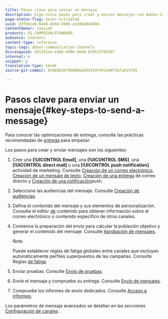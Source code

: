 ```yaml
---
title: Pasos clave para enviar un mensaje
description: Siga estos pasos para crear y enviar mensajes con Adobe Campaign.
page-status-flag: never-activated
uuid: d3fbb1e6-6444-4b56-b9d6-ae39bd8d4804
contentOwner: sauviat
products: SG_CAMPAIGN/STANDARD
audience: channels
content-type: reference
topic-tags: about-communication-channels
discoiquuid: a51351ee-e3b6-4996-9e68-b7d5157b8207
internal: n
snippet: y
translation-type: tm+mt
source-git-commit: 07d68b5bf8d800ebd95919f491e98f1b7a015705

---
```



# Pasos clave para enviar un mensaje{#key-steps-to-send-a-message}

Para conocer las optimizaciones de entrega, consulte las prácticas recomendadas de [entrega](https://helpx.adobe.com/campaign/kb/delivery-best-practices.html) para empezar.

Los pasos para crear y enviar mensajes son los siguientes:

1. Cree una **[!UICONTROL Email]**, una **[!UICONTROL SMS]**, una **[!UICONTROL direct mail]** o una **[!UICONTROL push notification]** actividad de marketing. Consulte [Creación de un correo electrónico](../../channels/using/creating-an-email.md), [Creación de un mensaje de texto](../../channels/using/creating-an-sms-message.md), [Creación de una entrega](../../channels/using/creating-the-direct-mail.md) de correo directo y [Creación de una notificación](../../channels/using/preparing-and-sending-a-push-notification.md)push.
1. Seleccione las audiencias del mensaje. Consulte [Creación de audiencias](../../audiences/using/creating-audiences.md).
1. Defina el contenido del mensaje y sus elementos de personalización. Consulte el editor [de](../../designing/using/designing-content-in-adobe-campaign.md) contenido para obtener información sobre el correo electrónico o contenido específico de otros canales.
1. Comience la preparación del envío para calcular la población objetivo y generar el contenido del mensaje. Consulte [Aprobación de mensajes](../../sending/using/preparing-the-send.md).

   >[!NOTE]
   >
   >Puede establecer reglas de fatiga globales entre canales que excluyan automáticamente perfiles superpuestos de las campañas. Consulte Reglas [de fatiga](../../administration/using/fatigue-rules.md).

1. Enviar pruebas. Consulte [Envío de pruebas](../../sending/using/sending-proofs.md).
1. Envíe el mensaje y compruebe su entrega. Consulte [Envío de mensajes](../../sending/using/confirming-the-send.md).
1. Compruebe los informes de envío dedicados. Consulte [Acceso a informes](../../reporting/using/about-dynamic-reports.md).

Los parámetros de mensaje avanzados se detallan en las secciones [Configuración de canales](../../administration/using/about-channel-configuration.md) .
